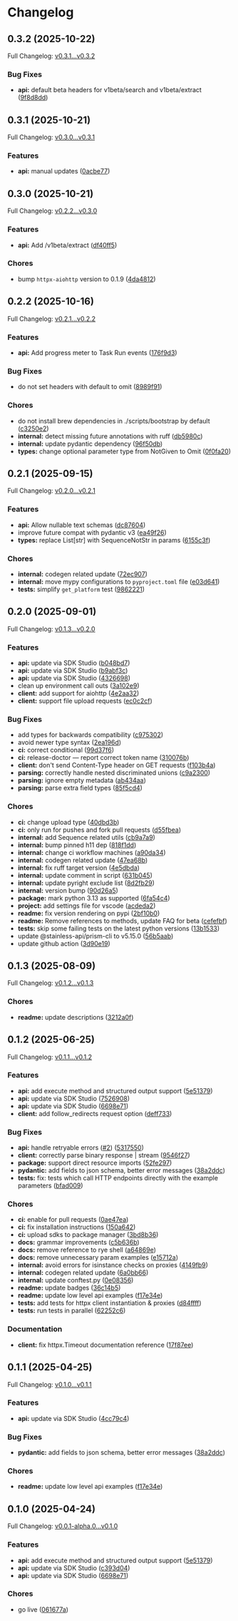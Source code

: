 # Changelog

## 0.3.2 (2025-10-22)

Full Changelog: [v0.3.1...v0.3.2](https://github.com/parallel-web/parallel-sdk-python/compare/v0.3.1...v0.3.2)

### Bug Fixes

* **api:** default beta headers for v1beta/search and v1beta/extract ([9f8d8dd](https://github.com/parallel-web/parallel-sdk-python/commit/9f8d8dd6e40f77fb0d1eaf6cc300cb853e734cdf))

## 0.3.1 (2025-10-21)

Full Changelog: [v0.3.0...v0.3.1](https://github.com/parallel-web/parallel-sdk-python/compare/v0.3.0...v0.3.1)

### Features

* **api:** manual updates ([0acbe77](https://github.com/parallel-web/parallel-sdk-python/commit/0acbe77da0148029c21e6b3c541e0b1ca163038d))

## 0.3.0 (2025-10-21)

Full Changelog: [v0.2.2...v0.3.0](https://github.com/parallel-web/parallel-sdk-python/compare/v0.2.2...v0.3.0)

### Features

* **api:** Add /v1beta/extract ([df40ff5](https://github.com/parallel-web/parallel-sdk-python/commit/df40ff551e5a5e91576066de4c8216e3bd7e1bb1))


### Chores

* bump `httpx-aiohttp` version to 0.1.9 ([4da4812](https://github.com/parallel-web/parallel-sdk-python/commit/4da4812c00f76d6613eb14b388b84171ceee074d))

## 0.2.2 (2025-10-16)

Full Changelog: [v0.2.1...v0.2.2](https://github.com/parallel-web/parallel-sdk-python/compare/v0.2.1...v0.2.2)

### Features

* **api:** Add progress meter to Task Run events ([176f9d3](https://github.com/parallel-web/parallel-sdk-python/commit/176f9d318d9d9367b61e40fb6f8c27576e75deb4))


### Bug Fixes

* do not set headers with default to omit ([8989f91](https://github.com/parallel-web/parallel-sdk-python/commit/8989f9120217bba2c95b2b256a2767f885311652))


### Chores

* do not install brew dependencies in ./scripts/bootstrap by default ([c3250e2](https://github.com/parallel-web/parallel-sdk-python/commit/c3250e26311cc9b767d06a112317b74f73f78644))
* **internal:** detect missing future annotations with ruff ([db5980c](https://github.com/parallel-web/parallel-sdk-python/commit/db5980ce6d58ac926eea60d836b36dc8bdd651d7))
* **internal:** update pydantic dependency ([96f50db](https://github.com/parallel-web/parallel-sdk-python/commit/96f50dbffc919f591a149f89b387ebf19bd4deb0))
* **types:** change optional parameter type from NotGiven to Omit ([0f0fa20](https://github.com/parallel-web/parallel-sdk-python/commit/0f0fa20994ddb2c89d0def2a16a68b9499e1abd4))

## 0.2.1 (2025-09-15)

Full Changelog: [v0.2.0...v0.2.1](https://github.com/parallel-web/parallel-sdk-python/compare/v0.2.0...v0.2.1)

### Features

* **api:** Allow nullable text schemas ([dc87604](https://github.com/parallel-web/parallel-sdk-python/commit/dc87604a3c83bf7c30086c4c23c4e689628bc5a7))
* improve future compat with pydantic v3 ([ea49f26](https://github.com/parallel-web/parallel-sdk-python/commit/ea49f26543681aa59de34577cae1fb8a57b077c5))
* **types:** replace List[str] with SequenceNotStr in params ([6155c3f](https://github.com/parallel-web/parallel-sdk-python/commit/6155c3f30b46ce9bd39aaadc3dddf275d555e2ba))


### Chores

* **internal:** codegen related update ([72ec907](https://github.com/parallel-web/parallel-sdk-python/commit/72ec90723bac0b80a9c8e79f7cab985425beedad))
* **internal:** move mypy configurations to `pyproject.toml` file ([e03d641](https://github.com/parallel-web/parallel-sdk-python/commit/e03d64154278ebd8d844751d4d55e275177cf4f1))
* **tests:** simplify `get_platform` test ([9862221](https://github.com/parallel-web/parallel-sdk-python/commit/9862221997402f105c75df206004fc8d6e206ce8))

## 0.2.0 (2025-09-01)

Full Changelog: [v0.1.3...v0.2.0](https://github.com/parallel-web/parallel-sdk-python/compare/v0.1.3...v0.2.0)

### Features

* **api:** update via SDK Studio ([b048bd7](https://github.com/parallel-web/parallel-sdk-python/commit/b048bd7e1c5a992ae274aa4b6df16a9d5b0f843e))
* **api:** update via SDK Studio ([b9abf3c](https://github.com/parallel-web/parallel-sdk-python/commit/b9abf3c8b0e22b260149f01b1ef608924eefe735))
* **api:** update via SDK Studio ([4326698](https://github.com/parallel-web/parallel-sdk-python/commit/43266988c2123fa1aff00bf0b62c355b0c2bf04e))
* clean up environment call outs ([3a102e9](https://github.com/parallel-web/parallel-sdk-python/commit/3a102e9a05476e4d28c0ac386cd156cc0fe8b5cf))
* **client:** add support for aiohttp ([4e2aa32](https://github.com/parallel-web/parallel-sdk-python/commit/4e2aa32ad8242745f56e5a8b810d33c362967dad))
* **client:** support file upload requests ([ec0c2cf](https://github.com/parallel-web/parallel-sdk-python/commit/ec0c2cf30bd24524567232ad0f661facda124203))


### Bug Fixes

* add types for backwards compatibility ([c975302](https://github.com/parallel-web/parallel-sdk-python/commit/c975302c0d61d1d6731ccaeb7977c2009cb0b666))
* avoid newer type syntax ([2ea196d](https://github.com/parallel-web/parallel-sdk-python/commit/2ea196d5d4c7881e61dc848a1387770b4e27e304))
* **ci:** correct conditional ([99d37f6](https://github.com/parallel-web/parallel-sdk-python/commit/99d37f657a249987ccae60dd0e62f296ab0c1d85))
* **ci:** release-doctor — report correct token name ([310076b](https://github.com/parallel-web/parallel-sdk-python/commit/310076b2f8a75ed29ba2a1fae0f6e840ec43bb5b))
* **client:** don't send Content-Type header on GET requests ([f103b4a](https://github.com/parallel-web/parallel-sdk-python/commit/f103b4a72fc25f6a8dd1bda0c8d040aba1f527d1))
* **parsing:** correctly handle nested discriminated unions ([c9a2300](https://github.com/parallel-web/parallel-sdk-python/commit/c9a23002be2d78a11b5c1b7c901f4ddb32663393))
* **parsing:** ignore empty metadata ([ab434aa](https://github.com/parallel-web/parallel-sdk-python/commit/ab434aa7bd088fc16279255ae36138ab6dff0730))
* **parsing:** parse extra field types ([85f5cd4](https://github.com/parallel-web/parallel-sdk-python/commit/85f5cd4191ae168ed443e78a2c7bd747d51404b3))


### Chores

* **ci:** change upload type ([40dbd3b](https://github.com/parallel-web/parallel-sdk-python/commit/40dbd3b7d5becf0fe54b62a4acd8696957380053))
* **ci:** only run for pushes and fork pull requests ([d55fbea](https://github.com/parallel-web/parallel-sdk-python/commit/d55fbea54037d2d833ecc281cbddbc8d6700d24d))
* **internal:** add Sequence related utils ([cb9a7a9](https://github.com/parallel-web/parallel-sdk-python/commit/cb9a7a905ca4a4a9ba35e540f6c47a8bf89c87d2))
* **internal:** bump pinned h11 dep ([818f1dd](https://github.com/parallel-web/parallel-sdk-python/commit/818f1ddb3ba1be6bfdb9aee1322d6a3d8a98667a))
* **internal:** change ci workflow machines ([a90da34](https://github.com/parallel-web/parallel-sdk-python/commit/a90da34910585453eac918a5f273749c00d2f743))
* **internal:** codegen related update ([47ea68b](https://github.com/parallel-web/parallel-sdk-python/commit/47ea68bd44ad52ac1c18e7215c013f408914890c))
* **internal:** fix ruff target version ([4e5dbda](https://github.com/parallel-web/parallel-sdk-python/commit/4e5dbda03907f45ac31d18d89714e86f26e79866))
* **internal:** update comment in script ([631b045](https://github.com/parallel-web/parallel-sdk-python/commit/631b045ae2f138e4c8098fafd9466451d61ca82a))
* **internal:** update pyright exclude list ([8d2fb29](https://github.com/parallel-web/parallel-sdk-python/commit/8d2fb29b5d80a2fa9ee81a6f9510134fb7bab908))
* **internal:** version bump ([90d26a5](https://github.com/parallel-web/parallel-sdk-python/commit/90d26a5e8db8bd6a27f9bbc96595da87bd7ea0f3))
* **package:** mark python 3.13 as supported ([6fa54c4](https://github.com/parallel-web/parallel-sdk-python/commit/6fa54c42a17f5e731f5e97214f0212a0828d3cb8))
* **project:** add settings file for vscode ([acdeda2](https://github.com/parallel-web/parallel-sdk-python/commit/acdeda2f1f95f5bade2da52d5a2aa8560e71369d))
* **readme:** fix version rendering on pypi ([2bf10b0](https://github.com/parallel-web/parallel-sdk-python/commit/2bf10b073ab7e015b08c106d265a9091752df51a))
* **readme:** Remove references to methods, update FAQ for beta ([cefefbf](https://github.com/parallel-web/parallel-sdk-python/commit/cefefbfccba78fdabcc925728836d70400d4e5aa))
* **tests:** skip some failing tests on the latest python versions ([13b1533](https://github.com/parallel-web/parallel-sdk-python/commit/13b153381e9b7c998a7ebef878518222678dfa83))
* update @stainless-api/prism-cli to v5.15.0 ([56b5aab](https://github.com/parallel-web/parallel-sdk-python/commit/56b5aab87a833c27b8e1a2bc7c4bf2169ee281a8))
* update github action ([3d90e19](https://github.com/parallel-web/parallel-sdk-python/commit/3d90e196184e540242fb310cc55b0219d20dff45))

## 0.1.3 (2025-08-09)

Full Changelog: [v0.1.2...v0.1.3](https://github.com/parallel-web/parallel-sdk-python/compare/v0.1.2...v0.1.3)

### Chores

* **readme:** update descriptions ([3212a0f](https://github.com/parallel-web/parallel-sdk-python/commit/3212a0fc32d744e7df3d0dcedf527b176a73a91b))

## 0.1.2 (2025-06-25)

Full Changelog: [v0.1.1...v0.1.2](https://github.com/parallel-web/parallel-sdk-python/compare/v0.1.1...v0.1.2)

### Features

* **api:** add execute method and structured output support ([5e51379](https://github.com/parallel-web/parallel-sdk-python/commit/5e51379e3ff28bdf70a3cc9167d4413bf3e8690c))
* **api:** update via SDK Studio ([7526908](https://github.com/parallel-web/parallel-sdk-python/commit/752690867c75ee970582fabc05c939a2f619cb3f))
* **api:** update via SDK Studio ([6698e71](https://github.com/parallel-web/parallel-sdk-python/commit/6698e716bdddcf2146cc802cfaaa26f7ddb4d3dc))
* **client:** add follow_redirects request option ([deff733](https://github.com/parallel-web/parallel-sdk-python/commit/deff733f189070bb471ebd6cbf92dfd61d19734a))


### Bug Fixes

* **api:** handle retryable errors ([#2](https://github.com/parallel-web/parallel-sdk-python/issues/2)) ([5317550](https://github.com/parallel-web/parallel-sdk-python/commit/531755070eb4b798a7f0b51153414425a0c293b0))
* **client:** correctly parse binary response | stream ([9546f27](https://github.com/parallel-web/parallel-sdk-python/commit/9546f276ca2d63cf3c6a9b0eef23f1eed35758fa))
* **package:** support direct resource imports ([52fe297](https://github.com/parallel-web/parallel-sdk-python/commit/52fe297a34a6a2a473be0f124e2febab1df527fe))
* **pydantic:** add fields to json schema, better error messages ([38a2ddc](https://github.com/parallel-web/parallel-sdk-python/commit/38a2ddc348ac7acf11f9f75f69900b628e539c1d))
* **tests:** fix: tests which call HTTP endpoints directly with the example parameters ([bfad009](https://github.com/parallel-web/parallel-sdk-python/commit/bfad009314f4f3ce31265d2be07f091eb7db664a))


### Chores

* **ci:** enable for pull requests ([0ae47ea](https://github.com/parallel-web/parallel-sdk-python/commit/0ae47eaf080510a886eb40aed7c8189faa940f2c))
* **ci:** fix installation instructions ([150a642](https://github.com/parallel-web/parallel-sdk-python/commit/150a6429ee584a0c32160be88d9bdcd4eeab4579))
* **ci:** upload sdks to package manager ([3bd8b36](https://github.com/parallel-web/parallel-sdk-python/commit/3bd8b361b84bad87c0943c2fe71465c92cdea599))
* **docs:** grammar improvements ([c5b636b](https://github.com/parallel-web/parallel-sdk-python/commit/c5b636bfeb60b02f84f5b9e93687359cd9c5c251))
* **docs:** remove reference to rye shell ([a64869e](https://github.com/parallel-web/parallel-sdk-python/commit/a64869e70e9c493f2dc3e8618327f28544d36058))
* **docs:** remove unnecessary param examples ([e15712a](https://github.com/parallel-web/parallel-sdk-python/commit/e15712a074ba66a6b0d225bb3a6979a767c15225))
* **internal:** avoid errors for isinstance checks on proxies ([4149fb9](https://github.com/parallel-web/parallel-sdk-python/commit/4149fb963b39db2211f404f94bf7b55a57c2556b))
* **internal:** codegen related update ([6a0bb66](https://github.com/parallel-web/parallel-sdk-python/commit/6a0bb662f5011bbea13f75334eb55c5144b50e8b))
* **internal:** update conftest.py ([0e08356](https://github.com/parallel-web/parallel-sdk-python/commit/0e0835661e91993042605131065729d006761a5a))
* **readme:** update badges ([36c14b5](https://github.com/parallel-web/parallel-sdk-python/commit/36c14b529ec8611508b6b7cc9065c67e59e5ecdc))
* **readme:** update low level api examples ([f17e34e](https://github.com/parallel-web/parallel-sdk-python/commit/f17e34e0e0a6d3205c344c278f1643826938e9d1))
* **tests:** add tests for httpx client instantiation & proxies ([d84ffff](https://github.com/parallel-web/parallel-sdk-python/commit/d84ffff48a814edc81ef62249353053df6398c90))
* **tests:** run tests in parallel ([62252c6](https://github.com/parallel-web/parallel-sdk-python/commit/62252c6f1098ad138978b6efa1fc2a9c22961040))


### Documentation

* **client:** fix httpx.Timeout documentation reference ([17f87ee](https://github.com/parallel-web/parallel-sdk-python/commit/17f87eef5af2b06b3791f9218b7ab4f9098faf9c))

## 0.1.1 (2025-04-25)

Full Changelog: [v0.1.0...v0.1.1](https://github.com/shapleyai/parallel-sdk-python/compare/v0.1.0...v0.1.1)

### Features

* **api:** update via SDK Studio ([4cc79c4](https://github.com/shapleyai/parallel-sdk-python/commit/4cc79c4d1edaa9d1d080b81830961252c8b327c1))


### Bug Fixes

* **pydantic:** add fields to json schema, better error messages ([38a2ddc](https://github.com/shapleyai/parallel-sdk-python/commit/38a2ddc348ac7acf11f9f75f69900b628e539c1d))


### Chores

* **readme:** update low level api examples ([f17e34e](https://github.com/shapleyai/parallel-sdk-python/commit/f17e34e0e0a6d3205c344c278f1643826938e9d1))

## 0.1.0 (2025-04-24)

Full Changelog: [v0.0.1-alpha.0...v0.1.0](https://github.com/shapleyai/parallel-sdk-python/compare/v0.0.1-alpha.0...v0.1.0)

### Features

* **api:** add execute method and structured output support ([5e51379](https://github.com/shapleyai/parallel-sdk-python/commit/5e51379e3ff28bdf70a3cc9167d4413bf3e8690c))
* **api:** update via SDK Studio ([c393d04](https://github.com/shapleyai/parallel-sdk-python/commit/c393d048bddb554c37eb750ca57c4335243a70ed))
* **api:** update via SDK Studio ([6698e71](https://github.com/shapleyai/parallel-sdk-python/commit/6698e716bdddcf2146cc802cfaaa26f7ddb4d3dc))


### Chores

* go live ([061677a](https://github.com/shapleyai/parallel-sdk-python/commit/061677a22549f3dd3d9f4591c9ccfdf71209c12e))

